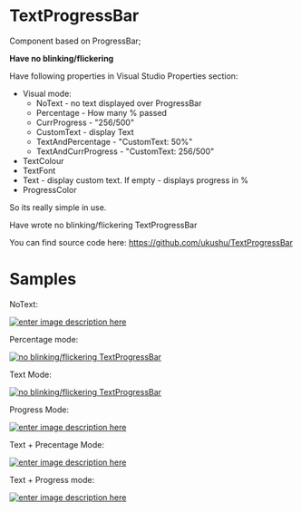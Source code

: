 # TextProgressBar
Component based on ProgressBar;

**Have no blinking/flickering**

Have following properties in Visual Studio Properties section:

* Visual mode:
   - NoText - no text displayed over ProgressBar
   - Percentage - How many % passed
   - CurrProgress - "256/500"
   - CustomText - display Text
   - TextAndPercentage - "CustomText: 50%"
   - TextAndCurrProgress - "CustomText: 256/500"
* TextColour
* TextFont
* Text - display custom text. If empty - displays progress in %
* ProgressColor

So its really simple in use.

Have wrote no blinking/flickering TextProgressBar

You can find source code here: https://github.com/ukushu/TextProgressBar


# Samples

NoText:

[![enter image description here][1]][1]

Percentage mode:

[![no blinking/flickering TextProgressBar][2]][2]

Text Mode:

[![no blinking/flickering TextProgressBar][3]][3]

Progress Mode: 

[![enter image description here][4]][4]

Text + Precentage Mode:

[![enter image description here][5]][5]

Text + Progress mode:

[![enter image description here][6]][6]


  [1]: https://i.stack.imgur.com/YKAkC.gif
  [2]: https://i.stack.imgur.com/mMy7Y.gif
  [3]: https://i.stack.imgur.com/g1uPL.gif
  [4]: https://i.stack.imgur.com/FQdNN.gif
  [5]: https://i.stack.imgur.com/Q3VGZ.gif
  [6]: https://i.stack.imgur.com/qOMKT.gif
